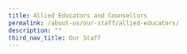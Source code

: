 ```yaml
---
title: Allied Educators and Counsellors
permalink: /about-us/our-staff/allied-educators/
description: ""
third_nav_title: Our Staff
---
```

